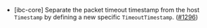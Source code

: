 - [ibc-core] Separate the packet timeout timestamp from the host `Timestamp` by
  defining a new specific `TimeoutTimestamp`.
  ([\#1296](https://github.com/cosmos/ibc-rs/issues/1296))
